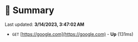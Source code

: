 # 📖 Summary
Last updated: **3/14/2023, 3:47:02 AM**

- `GET` [https://google.com](https://google.com) - **Up** (131ms)
